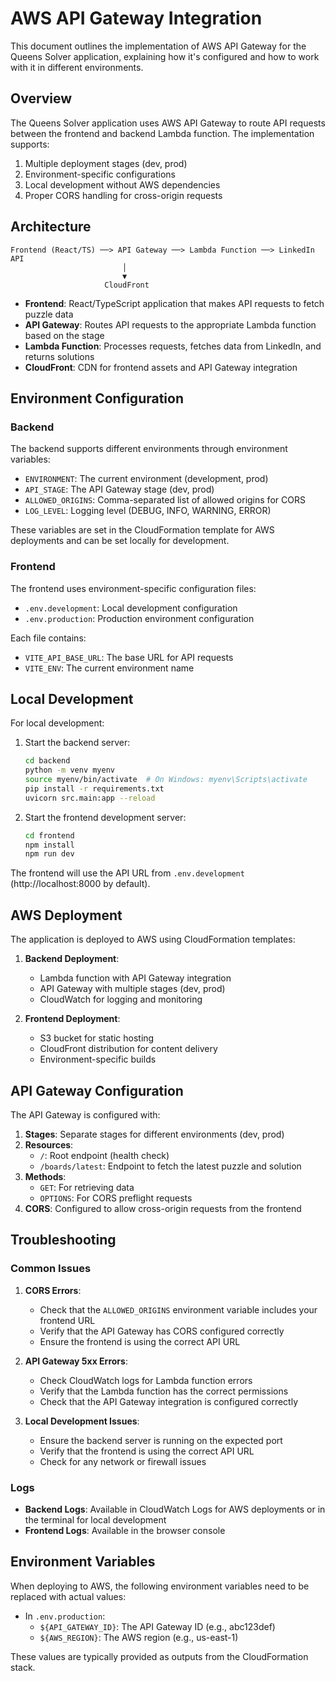 # AWS API Gateway Integration

This document outlines the implementation of AWS API Gateway for the Queens Solver application, explaining how it's configured and how to work with it in different environments.

## Overview

The Queens Solver application uses AWS API Gateway to route API requests between the frontend and backend Lambda function. The implementation supports:

1. Multiple deployment stages (dev, prod)
2. Environment-specific configurations
3. Local development without AWS dependencies
4. Proper CORS handling for cross-origin requests

## Architecture

```
Frontend (React/TS) ──> API Gateway ──> Lambda Function ──> LinkedIn API
                         │
                         ▼
                     CloudFront
```

- **Frontend**: React/TypeScript application that makes API requests to fetch puzzle data
- **API Gateway**: Routes API requests to the appropriate Lambda function based on the stage
- **Lambda Function**: Processes requests, fetches data from LinkedIn, and returns solutions
- **CloudFront**: CDN for frontend assets and API Gateway integration

## Environment Configuration

### Backend

The backend supports different environments through environment variables:

- `ENVIRONMENT`: The current environment (development, prod)
- `API_STAGE`: The API Gateway stage (dev, prod)
- `ALLOWED_ORIGINS`: Comma-separated list of allowed origins for CORS
- `LOG_LEVEL`: Logging level (DEBUG, INFO, WARNING, ERROR)

These variables are set in the CloudFormation template for AWS deployments and can be set locally for development.

### Frontend

The frontend uses environment-specific configuration files:

- `.env.development`: Local development configuration
- `.env.production`: Production environment configuration

Each file contains:
- `VITE_API_BASE_URL`: The base URL for API requests
- `VITE_ENV`: The current environment name

## Local Development

For local development:

1. Start the backend server:
   ```bash
   cd backend
   python -m venv myenv
   source myenv/bin/activate  # On Windows: myenv\Scripts\activate
   pip install -r requirements.txt
   uvicorn src.main:app --reload
   ```

2. Start the frontend development server:
   ```bash
   cd frontend
   npm install
   npm run dev
   ```

The frontend will use the API URL from `.env.development` (http://localhost:8000 by default).

## AWS Deployment

The application is deployed to AWS using CloudFormation templates:

1. **Backend Deployment**:
   - Lambda function with API Gateway integration
   - API Gateway with multiple stages (dev, prod)
   - CloudWatch for logging and monitoring

2. **Frontend Deployment**:
   - S3 bucket for static hosting
   - CloudFront distribution for content delivery
   - Environment-specific builds

## API Gateway Configuration

The API Gateway is configured with:

1. **Stages**: Separate stages for different environments (dev, prod)
2. **Resources**:
   - `/`: Root endpoint (health check)
   - `/boards/latest`: Endpoint to fetch the latest puzzle and solution
3. **Methods**:
   - `GET`: For retrieving data
   - `OPTIONS`: For CORS preflight requests
4. **CORS**: Configured to allow cross-origin requests from the frontend

## Troubleshooting

### Common Issues

1. **CORS Errors**:
   - Check that the `ALLOWED_ORIGINS` environment variable includes your frontend URL
   - Verify that the API Gateway has CORS configured correctly
   - Ensure the frontend is using the correct API URL

2. **API Gateway 5xx Errors**:
   - Check CloudWatch logs for Lambda function errors
   - Verify that the Lambda function has the correct permissions
   - Check that the API Gateway integration is configured correctly

3. **Local Development Issues**:
   - Ensure the backend server is running on the expected port
   - Verify that the frontend is using the correct API URL
   - Check for any network or firewall issues

### Logs

- **Backend Logs**: Available in CloudWatch Logs for AWS deployments or in the terminal for local development
- **Frontend Logs**: Available in the browser console

## Environment Variables

When deploying to AWS, the following environment variables need to be replaced with actual values:

- In `.env.production`:
  - `${API_GATEWAY_ID}`: The API Gateway ID (e.g., abc123def)
  - `${AWS_REGION}`: The AWS region (e.g., us-east-1)

These values are typically provided as outputs from the CloudFormation stack.
